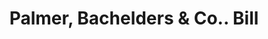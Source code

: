 ---
doi: 10.7916/D8V70WM1
date_other: '1870'
date_other_textual: '1870'
form: printed ephemera
genre:
- Invoices
name:
- Palmer, Bachelders & Co.
object_in_context_url: https://biggert.cul.columbia.edu/items/view/ave_biggert_00432
subject_hierarchical_geographic:
- Boston, Massachusetts, United States
subject_name:
- Palmer, Bachelders & Co.
title: Palmer, Bachelders & Co.. Bill
sort_title: Palmer, Bachelders & Co.. Bill
call_number: ave_biggert_00432
coordinates:
- 42.35805555555556,-71.06361111111111
pid: ave_biggert_00432
identifiers: ave_biggert_00432
thumbnail: https://derivativo-1.library.columbia.edu/iiif/2/ldpd:344185/full/!256,256/0/native.jpg
permalink: /biggert/ave_biggert_00432/
layout: iiif-image-page
---